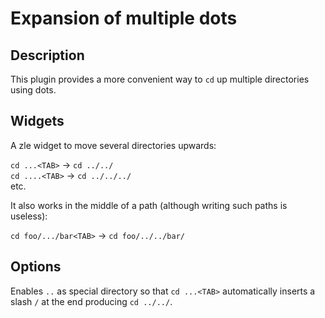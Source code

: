 # Expansion of multiple dots

## Description

This plugin provides a more convenient way to `cd` up multiple directories using dots.

## Widgets

A zle widget to move several directories upwards:

`cd ...<TAB>` → `cd ../../` <br />
`cd ....<TAB>` → `cd ../../../` <br />
etc.

It also works in the middle of a path (although writing such paths is useless):

`cd foo/.../bar<TAB>` → `cd foo/../../bar/`

## Options

Enables `..` as special directory so that `cd ...<TAB>` automatically inserts a slash `/` at the end producing `cd ../../`.
